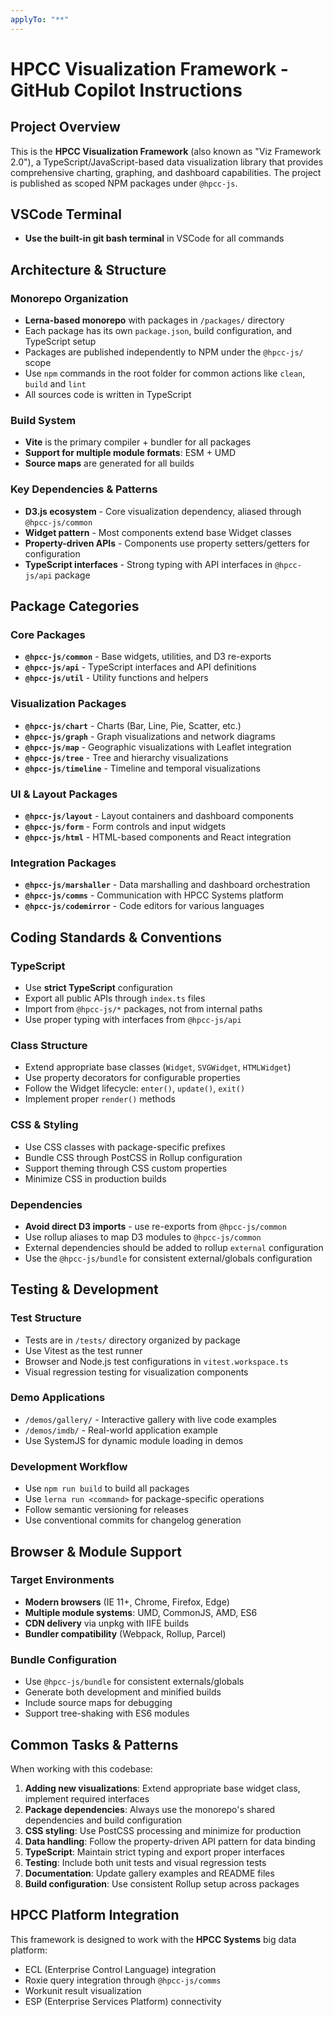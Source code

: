 ```yaml
---
applyTo: "**"
---
```

# HPCC Visualization Framework - GitHub Copilot Instructions

## Project Overview

This is the **HPCC Visualization Framework** (also known as "Viz Framework 2.0"), a TypeScript/JavaScript-based data visualization library that provides comprehensive charting, graphing, and dashboard capabilities. The project is published as scoped NPM packages under `@hpcc-js`.

## VSCode Terminal
- **Use the built-in git bash terminal** in VSCode for all commands

## Architecture & Structure

### Monorepo Organization
- **Lerna-based monorepo** with packages in `/packages/` directory
- Each package has its own `package.json`, build configuration, and TypeScript setup
- Packages are published independently to NPM under the `@hpcc-js/` scope
- Use `npm` commands in the root folder for common actions like `clean`, `build` and `lint`
- All sources code is written in TypeScript

### Build System
- **Vite** is the primary compiler + bundler for all packages
- **Support for multiple module formats**: ESM + UMD
- **Source maps** are generated for all builds

### Key Dependencies & Patterns
- **D3.js ecosystem** - Core visualization dependency, aliased through `@hpcc-js/common`
- **Widget pattern** - Most components extend base Widget classes
- **Property-driven APIs** - Components use property setters/getters for configuration
- **TypeScript interfaces** - Strong typing with API interfaces in `@hpcc-js/api` package

## Package Categories

### Core Packages
- **`@hpcc-js/common`** - Base widgets, utilities, and D3 re-exports
- **`@hpcc-js/api`** - TypeScript interfaces and API definitions
- **`@hpcc-js/util`** - Utility functions and helpers

### Visualization Packages
- **`@hpcc-js/chart`** - Charts (Bar, Line, Pie, Scatter, etc.)
- **`@hpcc-js/graph`** - Graph visualizations and network diagrams
- **`@hpcc-js/map`** - Geographic visualizations with Leaflet integration
- **`@hpcc-js/tree`** - Tree and hierarchy visualizations
- **`@hpcc-js/timeline`** - Timeline and temporal visualizations

### UI & Layout Packages
- **`@hpcc-js/layout`** - Layout containers and dashboard components
- **`@hpcc-js/form`** - Form controls and input widgets
- **`@hpcc-js/html`** - HTML-based components and React integration

### Integration Packages
- **`@hpcc-js/marshaller`** - Data marshalling and dashboard orchestration
- **`@hpcc-js/comms`** - Communication with HPCC Systems platform
- **`@hpcc-js/codemirror`** - Code editors for various languages

## Coding Standards & Conventions

### TypeScript
- Use **strict TypeScript** configuration
- Export all public APIs through `index.ts` files
- Import from `@hpcc-js/*` packages, not from internal paths
- Use proper typing with interfaces from `@hpcc-js/api`

### Class Structure
- Extend appropriate base classes (`Widget`, `SVGWidget`, `HTMLWidget`)
- Use property decorators for configurable properties
- Follow the Widget lifecycle: `enter()`, `update()`, `exit()`
- Implement proper `render()` methods

### CSS & Styling
- Use CSS classes with package-specific prefixes
- Bundle CSS through PostCSS in Rollup configuration
- Support theming through CSS custom properties
- Minimize CSS in production builds

### Dependencies
- **Avoid direct D3 imports** - use re-exports from `@hpcc-js/common`
- Use rollup aliases to map D3 modules to `@hpcc-js/common`
- External dependencies should be added to rollup `external` configuration
- Use the `@hpcc-js/bundle` for consistent external/globals configuration

## Testing & Development

### Test Structure
- Tests are in `/tests/` directory organized by package
- Use Vitest as the test runner
- Browser and Node.js test configurations in `vitest.workspace.ts`
- Visual regression testing for visualization components

### Demo Applications
- `/demos/gallery/` - Interactive gallery with live code examples
- `/demos/imdb/` - Real-world application example
- Use SystemJS for dynamic module loading in demos

### Development Workflow
- Use `npm run build` to build all packages
- Use `lerna run <command>` for package-specific operations
- Follow semantic versioning for releases
- Use conventional commits for changelog generation

## Browser & Module Support

### Target Environments
- **Modern browsers** (IE 11+, Chrome, Firefox, Edge)
- **Multiple module systems**: UMD, CommonJS, AMD, ES6
- **CDN delivery** via unpkg with IIFE builds
- **Bundler compatibility** (Webpack, Rollup, Parcel)

### Bundle Configuration
- Use `@hpcc-js/bundle` for consistent externals/globals
- Generate both development and minified builds
- Include source maps for debugging
- Support tree-shaking with ES6 modules

## Common Tasks & Patterns

When working with this codebase:

1. **Adding new visualizations**: Extend appropriate base widget class, implement required interfaces
2. **Package dependencies**: Always use the monorepo's shared dependencies and build configuration
3. **CSS styling**: Use PostCSS processing and minimize for production
4. **Data handling**: Follow the property-driven API pattern for data binding
5. **TypeScript**: Maintain strict typing and export proper interfaces
6. **Testing**: Include both unit tests and visual regression tests
7. **Documentation**: Update gallery examples and README files
8. **Build configuration**: Use consistent Rollup setup across packages

## HPCC Platform Integration

This framework is designed to work with the **HPCC Systems** big data platform:
- ECL (Enterprise Control Language) integration
- Roxie query integration through `@hpcc-js/comms`
- Workunit result visualization
- ESP (Enterprise Services Platform) connectivity

